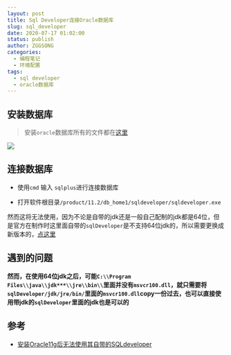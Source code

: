 ```yaml
---
layout: post
title: Sql Developer连接Oracle数据库
slug: sql_developer
date: 2020-07-17 01:02:00
status: publish
author: ZGGSONG
categories: 
  - 编程笔记
  - 环境配置
tags: 
  - sql developer
  - oracle数据库
---
```


## 安装数据库

> <span id="jump">安装`oracle`数据库所有的文件都在[这里](https://www.oracle.com/cn/downloads/)</span>

![](./img/oracle)

## 连接数据库

- 使用`cmd` 输入 `sqlplus`进行连接数据库

- 打开软件根目录`/product/11.2/db_home1/sqldeveloper/sqldeveloper.exe`

然而这将无法使用，因为不论是自带的jdk还是一般自己配制的jdk都是64位，但是官方在制作时这里面自带的`sqlDeveloper`是不支持64位jdk的，所以需要更换成新版本的，[点这里](#jump)

## 遇到的问题

__然而，在使用64位jdk之后，可能`C:\\Program Files\\java\\jdk***\\jre\\bin\\`里面并没有`msvcr100.dll`，就只需要将`sqlDeveloper/jdk/jre/bin/`里面的`msvcr100.dll`copy一份过去，也可以直接使用带jdk的`sqlDeveloper`里面的jdk也是可以的__

## 参考

- [安装Oracle11g后无法使用其自带的SQLdeveloper](https://blog.csdn.net/qq_32528231/article/details/52914329?ops_request_misc=%257B%2522request%255Fid%2522%253A%2522159524101219195188406377%2522%252C%2522scm%2522%253A%252220140713.130102334.pc%255Fall.%2522%257D&request_id=159524101219195188406377&biz_id=0&utm_medium=distribute.pc_search_result.none-task-blog-2~all~first_rank_ecpm_v3~pc_rank_v2-1-52914329.first_rank_ecpm_v3_pc_rank_v2&utm_term=%E5%AE%89%E8%A3%85oracle11g%E5%90%8E%E6%97%A0%E6%B3%95%E4%BD%BF%E7%94%A8%E5%85%B6%E8%87%AA%E5%B8%A6)
